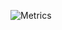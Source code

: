 ![Metrics](https://metrics.lecoq.io/ahmedbinmoh?template=classic&isocalendar=1&isocalendar.duration=half-year&config.timezone=Asia%2FCalcutta&config.animated=true)
